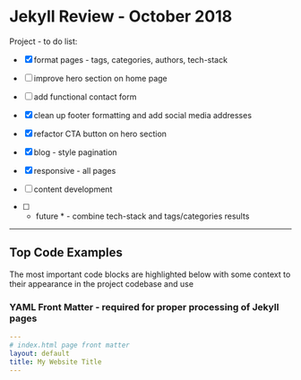 # Jekyll Review - October 2018

Project - to do list:

- [x] format pages - tags, categories, authors, tech-stack

- [ ] improve hero section on home page

- [ ] add functional contact form

- [x] clean up footer formatting and add social media addresses

- [x] refactor CTA button on hero section

- [x] blog - style pagination

- [x] responsive - all pages

- [ ] content development

- [ ] * future * - combine tech-stack and tags/categories results

---

## Top Code Examples

The most important code blocks are highlighted below with some context to their appearance in the project codebase and use

### YAML Front Matter - required for proper processing of Jekyll pages

```yaml
---
# index.html page front matter
layout: default
title: My Website Title
---
```

